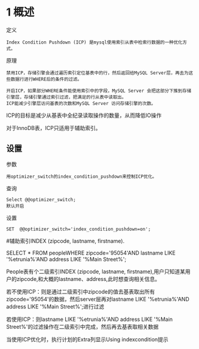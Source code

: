 

# 1 概述

定义

    Index Condition Pushdown (ICP) 是mysql使用索引从表中检索行数据的一种优化方式。

原理

    禁用ICP，存储引擎会通过遍历索引定位基表中的行，然后返回给MySQL Server层，再去为这些数据行进行WHERE后的条件的过滤。
    
    开启ICP，如果部分WHERE条件能使用索引中的字段，MySQL Server 会把这部分下推到存储引擎层，存储引擎通过索引过滤，把满足的行从表中读取出。
    ICP能减少引擎层访问基表的次数和MySQL Server 访问存储引擎的次数。

 

ICP的目标是减少从基表中全纪录读取操作的数量，从而降低IO操作

对于InnoDB表，ICP只适用于辅助索引。


## 设置

参数

    用optimizer_switch的index_condition_pushdown来控制ICP优化。

查询    
    
    Select @@optimizer_switch;
    默认开启    

设置

    SET  @@optimizer_switch='index_condition_pushdown=on';    



#辅助索引INDEX (zipcode, lastname, firstname).

SELECT * FROM peopleWHERE zipcode='95054'AND lastname LIKE '%etrunia%'AND address LIKE '%Main Street%';

People表有个二级索引INDEX (zipcode, lastname, firstname),用户只知道某用户的zipcode,和大概的lastname、address,此时想查询相关信息。

若不使用ICP：则是通过二级索引中zipcode的值去基表取出所有zipcode='95054'的数据，然后server层再对lastname LIKE '%etrunia%'AND address LIKE '%Main Street%';进行过滤

若使用ICP：则lastname LIKE '%etrunia%'AND address LIKE '%Main Street%'的过滤操作在二级索引中完成，然后再去基表取相关数据


当使用ICP优化时，执行计划的Extra列显示Using indexcondition提示



